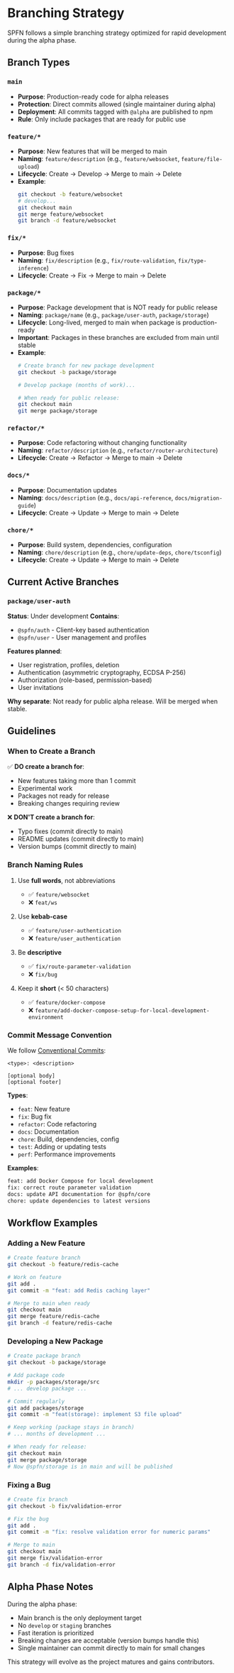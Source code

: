 # Branching Strategy

SPFN follows a simple branching strategy optimized for rapid development during the alpha phase.

## Branch Types

### `main`
- **Purpose**: Production-ready code for alpha releases
- **Protection**: Direct commits allowed (single maintainer during alpha)
- **Deployment**: All commits tagged with `@alpha` are published to npm
- **Rule**: Only include packages that are ready for public use

### `feature/*`
- **Purpose**: New features that will be merged to main
- **Naming**: `feature/description` (e.g., `feature/websocket`, `feature/file-upload`)
- **Lifecycle**: Create → Develop → Merge to main → Delete
- **Example**:
  ```bash
  git checkout -b feature/websocket
  # develop...
  git checkout main
  git merge feature/websocket
  git branch -d feature/websocket
  ```

### `fix/*`
- **Purpose**: Bug fixes
- **Naming**: `fix/description` (e.g., `fix/route-validation`, `fix/type-inference`)
- **Lifecycle**: Create → Fix → Merge to main → Delete

### `package/*`
- **Purpose**: Package development that is NOT ready for public release
- **Naming**: `package/name` (e.g., `package/user-auth`, `package/storage`)
- **Lifecycle**: Long-lived, merged to main when package is production-ready
- **Important**: Packages in these branches are excluded from main until stable
- **Example**:
  ```bash
  # Create branch for new package development
  git checkout -b package/storage

  # Develop package (months of work)...

  # When ready for public release:
  git checkout main
  git merge package/storage
  ```

### `refactor/*`
- **Purpose**: Code refactoring without changing functionality
- **Naming**: `refactor/description` (e.g., `refactor/router-architecture`)
- **Lifecycle**: Create → Refactor → Merge to main → Delete

### `docs/*`
- **Purpose**: Documentation updates
- **Naming**: `docs/description` (e.g., `docs/api-reference`, `docs/migration-guide`)
- **Lifecycle**: Create → Update → Merge to main → Delete

### `chore/*`
- **Purpose**: Build system, dependencies, configuration
- **Naming**: `chore/description` (e.g., `chore/update-deps`, `chore/tsconfig`)
- **Lifecycle**: Create → Update → Merge to main → Delete

## Current Active Branches

### `package/user-auth`
**Status**: Under development
**Contains**:
- `@spfn/auth` - Client-key based authentication
- `@spfn/user` - User management and profiles

**Features planned**:
- User registration, profiles, deletion
- Authentication (asymmetric cryptography, ECDSA P-256)
- Authorization (role-based, permission-based)
- User invitations

**Why separate**: Not ready for public alpha release. Will be merged when stable.

## Guidelines

### When to Create a Branch

✅ **DO create a branch for**:
- New features taking more than 1 commit
- Experimental work
- Packages not ready for release
- Breaking changes requiring review

❌ **DON'T create a branch for**:
- Typo fixes (commit directly to main)
- README updates (commit directly to main)
- Version bumps (commit directly to main)

### Branch Naming Rules

1. Use **full words**, not abbreviations
   - ✅ `feature/websocket`
   - ❌ `feat/ws`

2. Use **kebab-case**
   - ✅ `feature/user-authentication`
   - ❌ `feature/user_authentication`

3. Be **descriptive**
   - ✅ `fix/route-parameter-validation`
   - ❌ `fix/bug`

4. Keep it **short** (< 50 characters)
   - ✅ `feature/docker-compose`
   - ❌ `feature/add-docker-compose-setup-for-local-development-environment`

### Commit Message Convention

We follow [Conventional Commits](https://www.conventionalcommits.org/):

```
<type>: <description>

[optional body]
[optional footer]
```

**Types**:
- `feat`: New feature
- `fix`: Bug fix
- `refactor`: Code refactoring
- `docs`: Documentation
- `chore`: Build, dependencies, config
- `test`: Adding or updating tests
- `perf`: Performance improvements

**Examples**:
```bash
feat: add Docker Compose for local development
fix: correct route parameter validation
docs: update API documentation for @spfn/core
chore: update dependencies to latest versions
```

## Workflow Examples

### Adding a New Feature
```bash
# Create feature branch
git checkout -b feature/redis-cache

# Work on feature
git add .
git commit -m "feat: add Redis caching layer"

# Merge to main when ready
git checkout main
git merge feature/redis-cache
git branch -d feature/redis-cache
```

### Developing a New Package
```bash
# Create package branch
git checkout -b package/storage

# Add package code
mkdir -p packages/storage/src
# ... develop package ...

# Commit regularly
git add packages/storage
git commit -m "feat(storage): implement S3 file upload"

# Keep working (package stays in branch)
# ... months of development ...

# When ready for release:
git checkout main
git merge package/storage
# Now @spfn/storage is in main and will be published
```

### Fixing a Bug
```bash
# Create fix branch
git checkout -b fix/validation-error

# Fix the bug
git add .
git commit -m "fix: resolve validation error for numeric params"

# Merge to main
git checkout main
git merge fix/validation-error
git branch -d fix/validation-error
```

## Alpha Phase Notes

During the alpha phase:
- Main branch is the only deployment target
- No `develop` or `staging` branches
- Fast iteration is prioritized
- Breaking changes are acceptable (version bumps handle this)
- Single maintainer can commit directly to main for small changes

This strategy will evolve as the project matures and gains contributors.